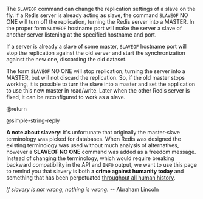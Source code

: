 The `SLAVEOF` command can change the replication settings of a slave on the fly.
If a Redis server is already acting as slave, the command `SLAVEOF` NO ONE will
turn off the replication, turning the Redis server into a MASTER.
In the proper form `SLAVEOF` hostname port will make the server a slave of
another server listening at the specified hostname and port.

If a server is already a slave of some master, `SLAVEOF` hostname port will stop
the replication against the old server and start the synchronization against the
new one, discarding the old dataset.

The form `SLAVEOF` NO ONE will stop replication, turning the server into a
MASTER, but will not discard the replication.
So, if the old master stops working, it is possible to turn the slave into a
master and set the application to use this new master in read/write.
Later when the other Redis server is fixed, it can be reconfigured to work as a
slave.

@return

@simple-string-reply

**A note about slavery**: it's unfortunate that originally the master-slave terminology was picked for databases. When Redis was designed the existing terminology was used without much analysis of alternatives, however a **SLAVEOF NO ONE** command was added as a freedom message. Instead of changing the terminology, which would require breaking backward compatibility in the API and `INFO` output, we want to use this page to remind you that slavery is both **a crime against humanity today** and something that has been perpetuated [throughout all human history](https://en.wikipedia.org/wiki/Slavery).

*If slavery is not wrong, nothing is wrong.* -- Abraham Lincoln

